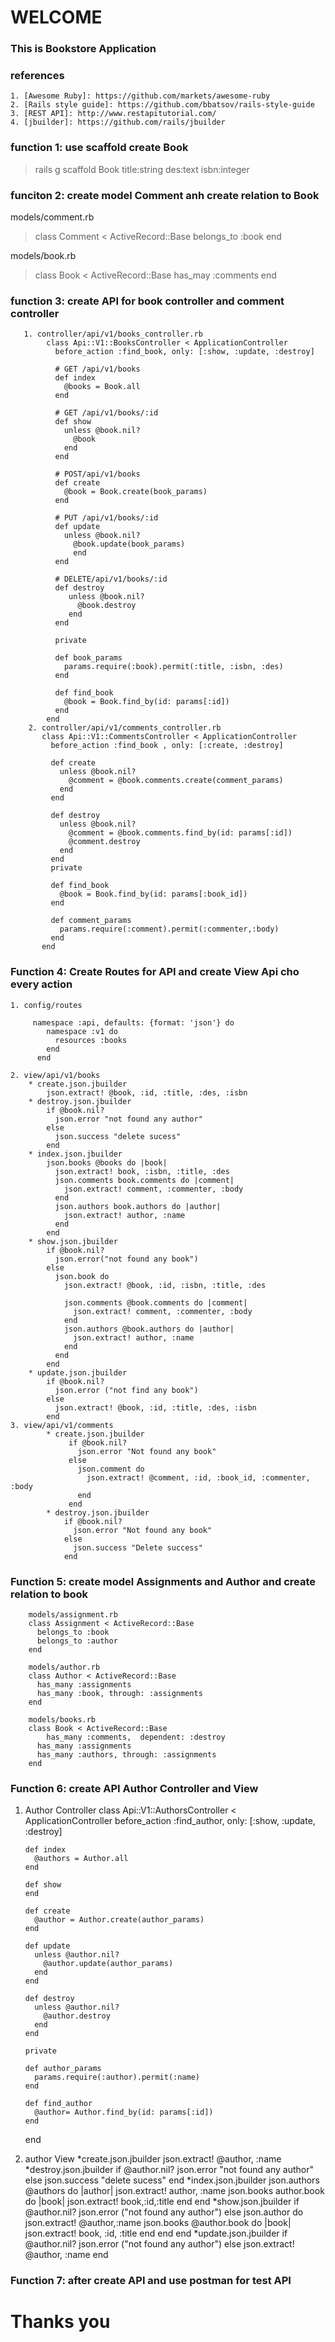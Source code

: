 # WELCOME

### This is Bookstore Application

### references
    1. [Awesome Ruby]: https://github.com/markets/awesome-ruby
    2. [Rails style guide]: https://github.com/bbatsov/rails-style-guide
    3. [REST API]: http://www.restapitutorial.com/
    4. [jbuilder]: https://github.com/rails/jbuilder

### function 1: use scaffold create Book
> rails g scaffold Book title:string des:text isbn:integer

### funciton 2: create model Comment anh create relation to Book

models/comment.rb
> class Comment < ActiveRecord::Base
>     belongs_to :book
> end

models/book.rb
> class Book < ActiveRecord::Base
>    has_may :comments
> end

### function 3: create API for book controller and comment controller
       1. controller/api/v1/books_controller.rb
            class Api::V1::BooksController < ApplicationController
              before_action :find_book, only: [:show, :update, :destroy]

              # GET /api/v1/books
              def index
                @books = Book.all
              end

              # GET /api/v1/books/:id
              def show
                unless @book.nil?
                  @book
                end
              end

              # POST/api/v1/books
              def create
                @book = Book.create(book_params)
              end

              # PUT /api/v1/books/:id
              def update
                unless @book.nil?
                  @book.update(book_params)
                  end
              end

              # DELETE/api/v1/books/:id
              def destroy
                 unless @book.nil?
                   @book.destroy
                 end
              end

              private

              def book_params
                params.require(:book).permit(:title, :isbn, :des)
              end

              def find_book
                @book = Book.find_by(id: params[:id])
              end
            end
        2. controller/api/v1/comments_controller.rb
           class Api::V1::CommentsController < ApplicationController
             before_action :find_book , only: [:create, :destroy]

             def create
               unless @book.nil?
                 @comment = @book.comments.create(comment_params)
               end
             end

             def destroy
               unless @book.nil?
                 @comment = @book.comments.find_by(id: params[:id])
                 @comment.destroy
               end
             end
             private

             def find_book
               @book = Book.find_by(id: params[:book_id])
             end

             def comment_params
               params.require(:comment).permit(:commenter,:body)
             end
           end


### Function 4: Create Routes for API and create View Api cho every action
    1. config/routes

         namespace :api, defaults: {format: 'json'} do
            namespace :v1 do
              resources :books
            end
          end

    2. view/api/v1/books
        * create.json.jbuilder
            json.extract! @book, :id, :title, :des, :isbn
        * destroy.json.jbuilder
            if @book.nil?
              json.error "not found any author"
            else
              json.success "delete sucess"
            end
        * index.json.jbuilder
            json.books @books do |book|
              json.extract! book, :isbn, :title, :des
              json.comments book.comments do |comment|
                json.extract! comment, :commenter, :body
              end
              json.authors book.authors do |author|
                json.extract! author, :name
              end
            end
        * show.json.jbuilder
            if @book.nil?
              json.error("not found any book")
            else
              json.book do
                json.extract! @book, :id, :isbn, :title, :des

                json.comments @book.comments do |comment|
                  json.extract! comment, :commenter, :body
                end
                json.authors @book.authors do |author|
                  json.extract! author, :name
                end
              end
            end
        * update.json.jbuilder
            if @book.nil?
              json.error ("not find any book")
            else
              json.extract! @book, :id, :title, :des, :isbn
            end
    3. view/api/v1/comments
            * create.json.jbuilder
                 if @book.nil?
                   json.error "Not found any book"
                 else
                   json.comment do
                     json.extract! @comment, :id, :book_id, :commenter, :body
                   end
                 end
            * destroy.json.jbuilder
                if @book.nil?
                  json.error "Not found any book"
                else
                  json.success "Delete success"
                end

### Function 5: create model Assignments and Author and create relation to book
        models/assignment.rb
        class Assignment < ActiveRecord::Base
          belongs_to :book
          belongs_to :author
        end

        models/author.rb
        class Author < ActiveRecord::Base
          has_many :assignments
          has_many :book, through: :assignments
        end

        models/books.rb
        class Book < ActiveRecord::Base
        	has_many :comments,  dependent: :destroy
          has_many :assignments
          has_many :authors, through: :assignments
        end

### Function 6: create API Author Controller and View
   1. Author Controller
        class Api::V1::AuthorsController < ApplicationController
          before_action :find_author, only: [:show, :update, :destroy]

          def index
            @authors = Author.all
          end

          def show
          end

          def create
            @author = Author.create(author_params)
          end

          def update
            unless @author.nil?
              @author.update(author_params)
            end
          end

          def destroy
            unless @author.nil?
              @author.destroy
            end
          end

          private

          def author_params
            params.require(:author).permit(:name)
          end

          def find_author
            @author= Author.find_by(id: params[:id])
          end
        end
   2. author View
        *create.json.jbuilder
            json.extract! @author, :name
         *destroy.json.jbuilder
            if @author.nil?
              json.error "not found any author"
            else
              json.success "delete sucess"
            end
        *index.json.jbuilder
            json.authors @authors do |author|
              json.extract! author, :name
              json.books author.book do |book|
                  json.extract! book,:id,:title
              end
            end
        *show.json.jbuilder
            if @author.nil?
              json.error ("not found any author")
            else
              json.author do
                json.extract! @author,:name
                json.books @author.book do |book|
                  json.extract! book, :id, :title
                end
              end
            end
        *update.json.jbuilder
             if @author.nil?
               json.error ("not found any author")
             else
               json.extract! @author, :name
             end

### Function 7: after create API and use postman for test API


# Thanks you

